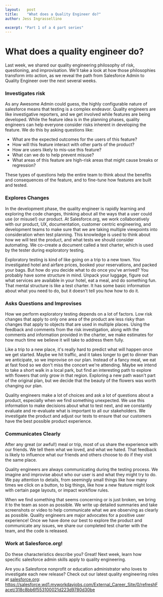 ```yaml
---
layout:   post
title:    "What does a Quality Engineer do?"
author: Jess Ingrassellino

excerpt: "Part 1 of a 4 part series"
---
```



# What does a quality engineer do? 
 

Last week, we shared our quality engineering philosophy of risk, questioning, and improvisation. We'll take a look at how those philosophies transform into action, as we reveal the path from Salesforce Admin to Quality Engineer over the next several weeks. 


### Investigates risk 

 As any Awesome Admin could guess, the highly configurable nature of salesforce means that testing is a complex endeavor. Quality engineers are like investigative reporters, and we get involved while features are being developed. While the feature idea is in the planning phases, quality engineers can help everyone consider risks inherent in developing the feature. We do this by asking questions like:

* What are the expected outcomes for the users of this feature?
* How will this feature interact with other parts of the product?
* How are users likely to mis-use this feature?
* What can we do to help prevent misuse?
* What areas of this feature are high-risk areas that might cause breaks or regression?

These types of questions help the entire team to think about the benefits and consequences of the feature, and to fine-tune how features are built and tested.

### Explores Changes

In the development phase, the quality engineer is rapidly learning and exploring the code changes, thinking about all the ways that a user could use (or misuse!) our product. At Salesforce.org, we work collaboratively with our product, UX, documentation, customer centric engineering, and development teams to make sure that we are taking multiple viewpoints into consideration when test planning. This knowledge is used to think about how we will test the product, and what tests we should consider automating. We co-create a document called a test charter, which is used by the tester during exploratory testing. 

Exploratory testing is kind of like going on a trip to a new town. You investigated hotel and airfare prices, booked your reservations, and packed your bags. But how do you decide what to do once you've arrived? You probably have some structure in mind. Unpack your luggage, figure out what services are available in your hotel, eat a meal, and do something fun. That mental structure is like a test charter. It has some basic information about what you need to do, but it doesn't tell you how how to do it.

### Asks Questions and Improvises


How we perform exploratory testing depends on a lot of factors. Low risk changes that apply to only one area of the product are less risky than changes that apply to objects that are used in multiple places. Using the feedback and comments from the risk investigation, along with the comments and information provided in the charter, we make estimates for how much time we believe it will take to address them fully.

Like a trip to a new place, it's really hard to predict what will happen once we get started. Maybe we hit traffic, and it takes longer to get to dinner than we anticipate, so we improvise on our plan. Instead of a fancy meal, we eat at fast food so we don't miss the concert we're attending. Maybe we intend to take a short walk in a local park, but find an interesting path to explore with flowers that only grow in that region. Exploring a new path wasn't part of the original plan, but we decide that the beauty of the flowers was worth changing our plan.

Quality engineers make a lot of choices and ask a lot of questions about a product, especially when we find something unexpected. We use this information to make decisions about what to test next, and we constantly evaluate and re-evaluate what is important to all our stakeholders. We investigate the product and adjust our tests to ensure that our customers have the best possible product experience. 


### Communicates Clearly


After any great (or awful!) meal or trip, most of us share the experience with our friends. We tell them what we loved, and what we hated. That feedback is likely to influence what our friends and others choose to do if they visit the same place.

Quality engineers are always communicating during the testing process. We imagine and improvise about who our user is and what they might try to do. We pay attention to details, from seemingly small things like how many times we click on a button, to big things, like how a new feature might look with certain page layouts, or impact workflow rules. 

When we find something that seems concerning or is just broken, we bring it to the team as soon as possible. We write up detailed summaries and take screenshots or video to help communicate what we are observing as clearly as possible. Quality engineers are major advocates for a positive user experience! Once we have done our best to explore the product and communicate any issues, we share our completed test charter with the team, and the code is released.

### Work at Salesforce.org!

Do these characteristics describe you? Great! Next week, learn how specific salesforce admin skills apply to quality engineering.

Are you a Salesforce nonprofit or education administrator who loves to investigate each new release? Check out our latest quality engineering roles at [salesforce.org](http://salesforce.org/): https://salesforce.wd1.myworkdayjobs.com/External_Career_Site/0/refreshFacet/318c8bb6f553100021d223d9780d30be



